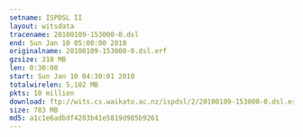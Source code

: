 ```yaml
---
setname: ISPDSL II
layout: witsdata
tracename: 20100109-153000-0.dsl
end: Sun Jan 10 05:00:00 2010
originalname: 20100109-153000-0.dsl.erf
gzsize: 318 MB
len: 0:30:00
start: Sun Jan 10 04:30:01 2010
totalwirelen: 5,102 MB
pkts: 10 million
download: ftp://wits.cs.waikato.ac.nz/ispdsl/2/20100109-153000-0.dsl.erf.gz
size: 783 MB
md5: a1c1e6adbdf4203b41e5819d985b9261
---
```


